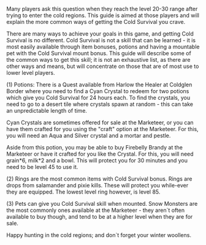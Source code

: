 Many players ask this question when they reach the level 20-30 range after trying to enter the cold regions. This guide is aimed at those players and will explain the more common ways of getting the Cold Survival you crave.

There are many ways to achieve your goals in this game, and getting Cold Survival is no different. Cold Survival is not a skill that can be learned - it is most easily available through item bonuses, potions and having a mountable pet with the Cold Survival mount bonus. This guide will describe some of the common ways to get this skill; it is not an exhaustive list, as there are other ways and means, but will concentrate on those that are of most use to lower level players.

(1) Potions: There is a Quest available from Harlow the Healer at Coldglen Border where you need to find a Cyan Crystal to redeem for two potions which give you Cold Survival for 24 hours each. To find the crystals, you need to go to a desert tile where crystals spawn at random - this can take an unpredictable length of time.

Cyan Crystals are sometimes offered for sale at the Marketeer, or you can have them crafted for you using the "craft" option at the Marketeer. For this, you will need an Aqua and Silver crystal and a mortar and pestle.

Aside from this potion, you may be able to buy Firebelly Brandy at the Marketeer or have it crafted for you like the Crystal. For this, you will need grain\*6, milk\*2 and a bowl. This will protect you for 30 minutes and you need to be level 45 to use it.

(2) Rings are the most common items with Cold Survival bonus. Rings are drops from salamander and pixie kills. These will protect you while-ever they are equipped. The lowest level ring however, is level 85.

(3) Pets can give you Cold Survival skill when mounted. Snow Monsters are the most commonly ones available at the Marketeer - they aren\`t often available to buy though, and tend to be at a higher level when they are for sale.

Happy hunting in the cold regions; and don\`t forget your winter woollens.